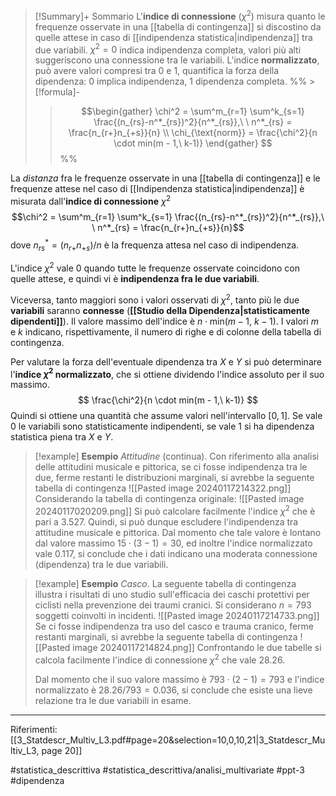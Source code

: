 >[!Summary]+ Sommario
>L'**indice di connessione** ($\chi^2$) misura quanto le frequenze osservate in una [[tabella di contingenza]] si discostino da quelle attese in caso di [[indipendenza statistica|indipendenza]] tra due variabili. $\chi^2 = 0$ indica indipendenza completa, valori più alti suggeriscono una connessione tra le variabili. 
>L'indice **normalizzato**, può avere valori compresi tra 0 e 1, quantifica la forza della dipendenza: 0 implica indipendenza, 1 dipendenza completa.
>%% > [!formula]-
>>   $$\begin{gather} \chi^2 = \sum^m_{r=1} \sum^k_{s=1} \frac{(n_{rs}-n^*_{rs})^2}{n^*_{rs}},\ \ n^*_{rs} = \frac{n_{r+}n_{+s}}{n} \\ \chi_{\text{norm}} = \frac{\chi^2}{n \cdot min(m - 1,\ k-1)} \end{gather} $$ %%

La *distanza* fra le frequenze osservate in una [[tabella di contingenza]] e le frequenze attese nel caso di [[Indipendenza statistica|indipendenza]] è misurata dall'**indice di connessione** $\chi^2$ $$\chi^2 = \sum^m_{r=1} \sum^k_{s=1} \frac{(n_{rs}-n^*_{rs})^2}{n^*_{rs}},\ \ n^*_{rs} = \frac{n_{r+}n_{+s}}{n}$$ dove $n^*_{rs} = (n_{r+}n_{+s})/n$ è la frequenza attesa nel caso di indipendenza.

L'indice $\chi^2$ vale 0 quando tutte le frequenze osservate coincidono con quelle attese, e quindi vi è **indipendenza fra le due variabili**.

Viceversa, tanto maggiori sono i valori osservati di $\chi^2$, tanto più le due **variabili** saranno **connesse** (**[[Studio della Dipendenza|statisticamente dipendenti]]**). 
Il valore massimo dell'indice è $n \cdot \text{min}(m-1,\ k-1)$. 
I valori $m$ e $k$ indicano, rispettivamente, il numero di righe e di colonne della tabella di contingenza.

Per valutare la forza dell'eventuale dipendenza tra $X$ e $Y$ si può determinare l'**indice $\chi^2$ normalizzato**, che si ottiene dividendo l'indice assoluto per il suo massimo.
$$ \frac{\chi^2}{n \cdot min(m - 1,\ k-1)} $$
Quindi si ottiene una quantità che assume valori nell'intervallo $[0, 1]$. Se vale 0 le variabili sono statisticamente indipendenti, se vale 1 si ha dipendenza statistica piena tra $X$ e $Y$.

>[!example] **Esempio**
>*Attitudine* (continua). Con riferimento alla analisi delle attitudini musicale e pittorica, se ci fosse indipendenza tra le due, ferme restanti le distribuzioni marginali, si avrebbe la seguente tabella di contingenza
>![[Pasted image 20240117214322.png]]
>Considerando la tabella di contingenza originale:
>![[Pasted image 20240117020209.png]]
>Si può calcolare facilmente l'indice $\chi^2$ che è pari a 3.527.
> Quindi, si può dunque escludere l'indipendenza tra attitudine musicale e pittorica.
Dal momento che tale valore è lontano dal valore massimo $15 \cdot (3-1) = 30$, ed inoltre l'indice normalizzato vale 0.117, si conclude che i dati indicano una moderata connessione (dipendenza) tra le due variabili.

>[!example] **Esempio**
>*Casco*. La seguente tabella di contingenza illustra i risultati di uno studio sull'efficacia dei caschi protettivi per ciclisti nella prevenzione dei traumi cranici. Si considerano $n=793$ soggetti coinvolti in incidenti.
>![[Pasted image 20240117214733.png]]
>Se ci fosse indipendenza tra uso del casco e trauma cranico, ferme restanti marginali, si avrebbe la seguente tabella di contingenza
>![[Pasted image 20240117214824.png]]
>Confrontando le due tabelle si calcola facilmente l'indice di connessione $\chi^2$ che vale 28.26.
>
>Dal momento che il suo valore massimo è $793 \cdot (2-1) = 793$ e l'indice normalizzato è $28.26/793 = 0.036$, si conclude che esiste una lieve relazione tra le due variabili in esame.

***
Riferimenti:
[[3_Statdescr_Multiv_L3.pdf#page=20&selection=10,0,10,21|3_Statdescr_Multiv_L3, page 20]]

#statistica_descrittiva 
#statistica_descrittiva/analisi_multivariate 
#ppt-3 
#dipendenza 